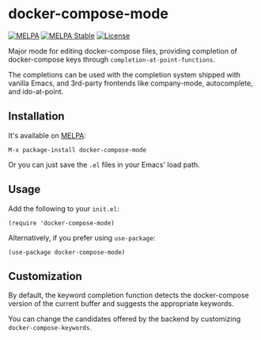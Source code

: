 # docker-compose-mode
[![MELPA](https://melpa.org/packages/docker-compose-mode-badge.svg)](https://melpa.org/#/docker-compose-mode)
[![MELPA Stable](http://stable.melpa.org/packages/docker-compose-mode-badge.svg)](http://stable.melpa.org/#/docker-compose-mode)
[![License](https://img.shields.io/badge/License-Apache%202.0-blue.svg)](https://opensource.org/licenses/Apache-2.0)

Major mode for editing docker-compose files, providing completion of
docker-compose keys through `completion-at-point-functions`.

The completions can be used with the completion system shipped with vanilla
Emacs, and 3rd-party frontends like company-mode, autocomplete, and
ido-at-point.

## Installation

It's available on [MELPA](https://melpa.org/#/docker-compose-mode):

```
M-x package-install docker-compose-mode
```

Or you can just save the `.el` files in your Emacs' load path.

## Usage

Add the following to your `init.el`:

``` emacs-lisp
(require 'docker-compose-mode)
```

Alternatively, if you prefer using `use-package`:

``` emacs-lisp
(use-package docker-compose-mode)
```

## Customization

By default, the keyword completion function detects the docker-compose version
of the current buffer and suggests the appropriate keywords.

You can change the candidates offered by the backend by customizing `docker-compose-keywords`.
